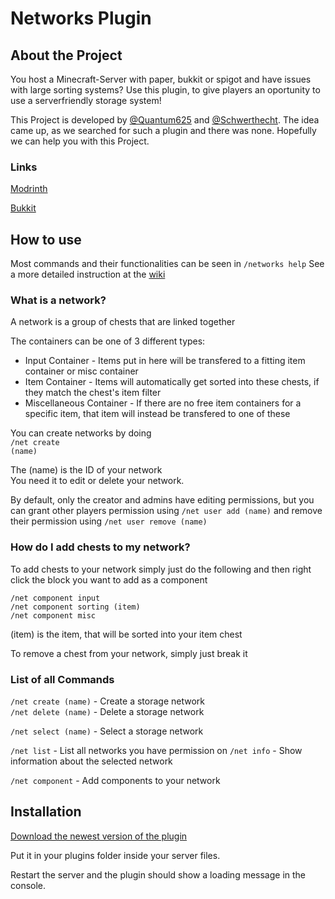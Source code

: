 # Networks Plugin

## About the Project

You host a Minecraft-Server with paper, bukkit or spigot and have issues with large sorting systems? Use this plugin, to give players an oportunity to use a serverfriendly storage system!

This Project is developed by <a href="https://github.com/Quantum625">@Quantum625</a> and <a href="https://github.com/Schwerthecht">@Schwerthecht</a>. The idea came up, as we searched for such a plugin and there was none. Hopefully we can help you with this Project.


### Links
[Modrinth](https://modrinth.com/plugin/networks)

[Bukkit](https://dev.bukkit.org/projects/networks)



## How to use

Most commands and their functionalities can be seen in <code>/networks help</code>
See a more detailed instruction at the [wiki](https://github.com/Quantum625/networks/wiki)


### What is a network?

A network is a group of chests that are linked together

The containers can be one of 3 different types:<br />
- Input Container - Items put in here will be transfered to a fitting item container or misc container<br />
- Item Container - Items will automatically get sorted into these chests, if they match the chest's item filter<br />
- Miscellaneous Container - If there are no free item containers for a specific item, that item will instead be transfered to one of these

You can create networks by doing
<br /><code>/net create (name)</code>

The (name) is the ID of your network<br />
You need it to edit or delete your network.

By default, only the creator and admins have editing permissions, but you can grant other players permission using
`/net user add (name)`
and remove their permission using `/net user remove (name)`


### How do I add chests to my network?

To add chests to your network simply just do the following and then right click the block you want to add as a component

`/net component input` <br />
`/net component sorting (item)` <br />
`/net component misc` <br />

(item) is the item, that will be sorted into your item chest

To remove a chest from your network, simply just break it


### List of all Commands

`/net create (name)` - Create a storage network<br />
`/net delete (name)` - Delete a storage network

`/net select (name)` - Select a storage network<br />

`/net list` - List all networks you have permission on
`/net info` - Show information about the selected network

`/net component` - Add components to your network


## Installation

[Download the newest version of the plugin](https://modrinth.com/plugin/network/versions)

Put it in your plugins folder inside your server files.

Restart the server and the plugin should show a loading message in the console.
